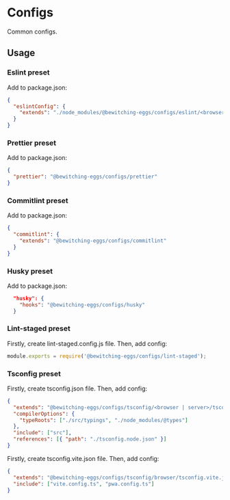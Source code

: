 # Configs

Common configs.

## Usage

### Eslint preset

Add to package.json:

```json
{
  "eslintConfig": {
    "extends": "./node_modules/@bewitching-eggs/configs/eslint/<browser | server>"
  }
}
```

### Prettier preset

Add to package.json:

```json
{
  "prettier": "@bewitching-eggs/configs/prettier"
}
```

### Commitlint preset

Add to package.json:

```json
{
  "commitlint": {
    "extends": "@bewitching-eggs/configs/commitlint"
  }
}
```

### Husky preset

Add to package.json:

```json
  "husky": {
    "hooks": "@bewitching-eggs/configs/husky"
  }
```

### Lint-staged preset

Firstly, create lint-staged.config.js file.
Then, add config:

```js
module.exports = require('@bewitching-eggs/configs/lint-staged');
```

### Tsconfig preset

Firstly, create tsconfig.json file.
Then, add config:

```json
{
  "extends": "@bewitching-eggs/configs/tsconfig/<browser | server>/tsconfig.json",
  "compilerOptions": {
    "typeRoots": ["./src/typings", "./node_modules/@types"]
  },
  "include": ["src"],
  "references": [{ "path": "./tsconfig.node.json" }]
}
```

Firstly, create tsconfig.vite.json file.
Then, add config:

```json
{
  "extends": "@bewitching-eggs/configs/tsconfig/browser/tsconfig.vite.json",
  "include": ["vite.config.ts", "pwa.config.ts"]
}
```
